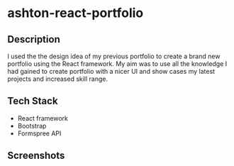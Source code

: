 # ashton-react-portfolio

## Description

I used the the design idea of my previous portfolio to create a brand new portfolio using the React framework.
My aim was to use all the knowledge I had gained to create portfolio with a nicer UI and show cases my latest projects and increased skill range. 


## Tech Stack

- React framework
- Bootstrap
- Formspree API

## Screenshots

